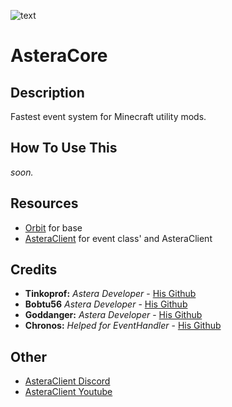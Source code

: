 ![text](https://media.discordapp.net/attachments/1284418388361351239/1311747981359448194/image.png?ex=6768f741&is=6767a5c1&hm=ce7cf9671a28f9e01ff7d3a8982a78ffc30a9cf40c6747d6d087805bb5b07be8&=&format=webp&quality=lossless)

# AsteraCore
## Description
Fastest event system for Minecraft utility mods. 
## How To Use This
*soon.*
## Resources
- [Orbit](https://github.com/MeteorDevelopment/orbit) for base
- [AsteraClient](https://discord.gg/yMxcUfddsK) for event class' and AsteraClient
## Credits
- **Tinkoprof:** *Astera Developer* - [His Github](https://github.com/Tinkoprof)
- **Bobtu56** *Astera Developer* - [His Github](https://github.com/fakebobtu)
- **Goddanger:** *Astera Developer* - [His Github](https://github.com/veroneco) 
- **Chronos:** *Helped for EventHandler* - [His Github](https://github.com/ChronosMain)
## Other
- [AsteraClient Discord](https://discord.gg/NYjDPvay3z)
- [AsteraClient Youtube](https://www.youtube.com/@asteraclientdevelopment)
